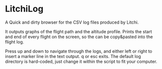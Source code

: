 # LitchiLog
A Quick and dirty browser for the CSV log files produced by Litchi.

It outputs graphs of the flight path and the altitude profile.
Prints the start and end of every flight on the screen, so the can be copy&pasted into the flight log.

Press up and down to navigate through the logs, and either left or right to insert a marker line in the text output.
q or esc exits.
The default log directory is hard-coded, just change it within the script to fit your computer.
